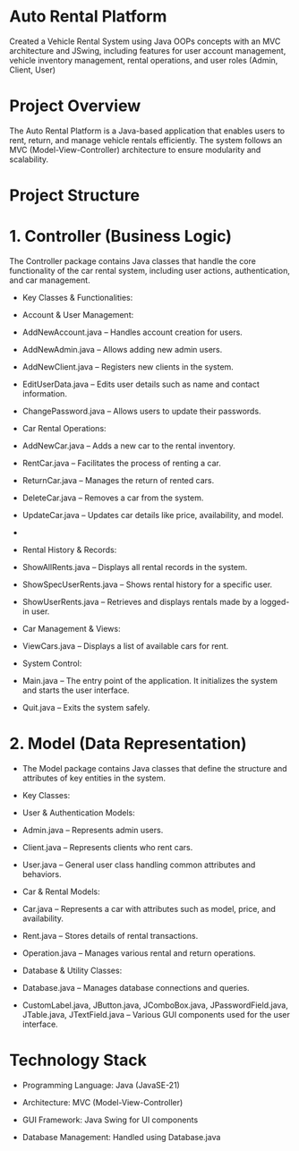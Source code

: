 # Auto Rental Platform
Created a Vehicle Rental System using Java OOPs  concepts with an MVC architecture and JSwing, including features for user account management, vehicle inventory management, rental operations, and user roles (Admin, Client, User)

# Project Overview
The Auto Rental Platform is a Java-based application that enables users to rent, return, and manage vehicle rentals efficiently. The system follows an MVC (Model-View-Controller) architecture to ensure modularity and scalability.

# Project Structure

# 1. Controller (Business Logic)
The Controller package contains Java classes that handle the core functionality of the car rental system, including user actions, authentication, and car management.

* Key Classes & Functionalities:

* Account & User Management:


- AddNewAccount.java – Handles account creation for users.

- AddNewAdmin.java – Allows adding new admin users.

- AddNewClient.java – Registers new clients in the system.

- EditUserData.java – Edits user details such as name and contact information.

- ChangePassword.java – Allows users to update their passwords.


* Car Rental Operations:


- AddNewCar.java – Adds a new car to the rental inventory.
  
- RentCar.java – Facilitates the process of renting a car.

- ReturnCar.java – Manages the return of rented cars.

- DeleteCar.java – Removes a car from the system.

- UpdateCar.java – Updates car details like price, availability, and model.
- 

* Rental History & Records:
  

- ShowAllRents.java – Displays all rental records in the system.
  
- ShowSpecUserRents.java – Shows rental history for a specific user.

- ShowUserRents.java – Retrieves and displays rentals made by a logged-in user.
  

* Car Management & Views:

- ViewCars.java – Displays a list of available cars for rent.
  
* System Control:

- Main.java – The entry point of the application. It initializes the system and starts the user interface.
  
- Quit.java – Exits the system safely.
  

# 2. Model (Data Representation)

- The Model package contains Java classes that define the structure and attributes of key entities in the system.

* Key Classes:
  
* User & Authentication Models:
  

- Admin.java – Represents admin users.

- Client.java – Represents clients who rent cars.

- User.java – General user class handling common attributes and behaviors.


* Car & Rental Models:


- Car.java – Represents a car with attributes such as model, price, and availability.

- Rent.java – Stores details of rental transactions.

- Operation.java – Manages various rental and return operations.
  

* Database & Utility Classes:


- Database.java – Manages database connections and queries.

- CustomLabel.java, JButton.java, JComboBox.java, JPasswordField.java, JTable.java, JTextField.java – Various GUI components used for the user interface.


# Technology Stack

- Programming Language: Java (JavaSE-21)

- Architecture: MVC (Model-View-Controller)

- GUI Framework: Java Swing for UI components

- Database Management: Handled using Database.java
